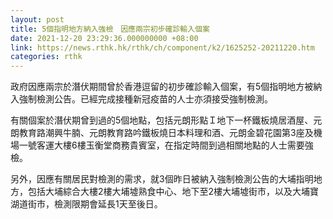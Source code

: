 ```yaml
---
layout: post
title: 5個指明地方納入強檢　因應兩宗初步確診輸入個案
date: 2021-12-20 23:29:36.000000000 +08:00
link: https://news.rthk.hk/rthk/ch/component/k2/1625252-20211220.htm
categories: rthk
---
```


政府因應兩宗於潛伏期間曾於香港逗留的初步確診輸入個案，有5個指明地方被納入強制檢測公告。已經完成接種新冠疫苗的人士亦須接受強制檢測。

有關個案於潛伏期曾到過的5個地點，包括元朗形點Ｉ地下一杯鐵板燒居酒屋、元朗教育路潮興牛腩、元朗教育路吟鐵板燒日本料理和酒、元朗金碧花園第3座及機場一號客運大樓6樓玉衡堂商務貴賓室，在指定時間到過相關地點的人士需要強檢。

另外，因應有關居民對檢測的需求，就3個昨日被納入強制檢測公告的大埔指明地方，包括大埔綜合大樓2樓大埔墟熟食中心、地下至2樓大埔墟街市，以及大埔寶湖道街市，檢測限期會延長1天至後日。
